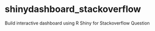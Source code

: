 # shinydashboard_stackoverflow
Build interactive dashboard using R Shiny for Stackoverflow Question
